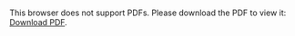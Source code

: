 <object data="https://github.com/samicd/analytics/blob/master/tracking_data_work/question1.pdf" type="application/pdf" width="700px" height="700px">
    <embed src="https://github.com/samicd/analytics/blob/master/tracking_data_work/question1.pdf">
        <p>This browser does not support PDFs. Please download the PDF to view it: <a href="https://github.com/samicd/analytics/blob/master/tracking_data_work/question1.pdf">Download PDF</a>.</p>
    </embed>
</object>

